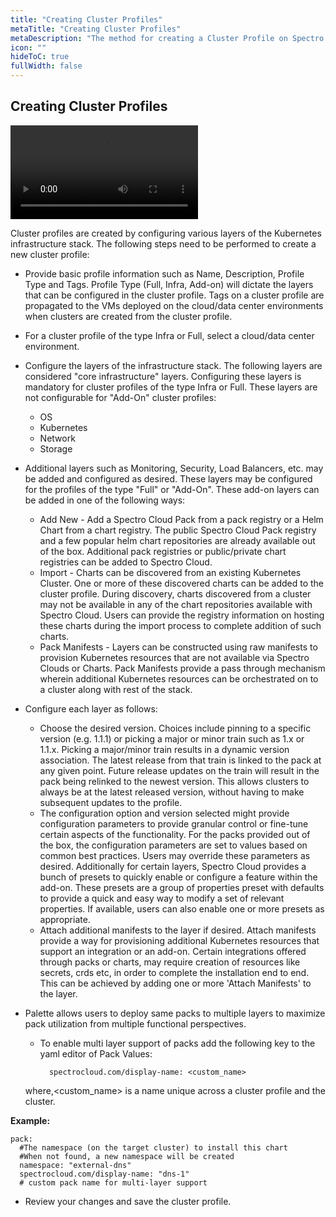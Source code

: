 ```yaml
---
title: "Creating Cluster Profiles"
metaTitle: "Creating Cluster Profiles"
metaDescription: "The method for creating a Cluster Profile on Spectro Cloud"
icon: ""
hideToC: true
fullWidth: false
---
```


## Creating Cluster Profiles

 ![alt text](/aws-full-profile.mp4)

Cluster profiles are created by configuring various layers of the Kubernetes infrastructure stack. The following steps need to be performed to create a new cluster profile:

* Provide basic profile information such as Name, Description, Profile Type and Tags. Profile Type (Full, Infra, Add-on) will dictate the layers that can be configured in the cluster profile. Tags on a cluster profile are propagated to the VMs deployed on the cloud/data center environments when clusters are created from the cluster profile.
* For a cluster profile of the type Infra or Full, select a cloud/data center environment. 
* Configure the layers of the infrastructure stack. The following layers are considered "core infrastructure" layers. Configuring these layers is mandatory for cluster profiles of the type Infra or Full. These layers are not configurable for "Add-On" cluster profiles:
   
  * OS
  * Kubernetes
  * Network
  * Storage


* Additional layers such as Monitoring, Security, Load Balancers, etc. may be added and configured as desired. These layers may be configured for the profiles of the type "Full" or "Add-On". These add-on layers can be added in one of the following ways:

  * Add New - Add a Spectro Cloud Pack from a pack registry or a Helm Chart from a chart registry. The public Spectro Cloud Pack registry and a few popular helm chart repositories are already available out of the box. Additional pack registries or public/private chart registries can be added to Spectro Cloud. 
  * Import - Charts can be discovered from an existing Kubernetes Cluster. One or more of these discovered charts can be added to the cluster profile. During discovery, charts discovered from a cluster may not be available in any of the chart repositories available with Spectro Cloud. Users can provide the registry information on  hosting these charts during the import process to complete addition of such charts.
  * Pack Manifests - Layers can be constructed using raw manifests to provision Kubernetes resources that are not available via Spectro Clouds or Charts. Pack Manifests provide a pass through mechanism wherein additional Kubernetes resources can be orchestrated on to a cluster along with rest of the stack. 


* Configure each layer as follows:

  * Choose the desired version. Choices include pinning to a specific version (e.g. 1.1.1) or picking a major or minor train such as 1.x or 1.1.x. Picking a major/minor train results in a dynamic version association. The latest release from that train is linked to the pack at any given point. Future release updates on the train will result in the pack being relinked to the newest version. This allows clusters to always be at the latest released version, without having to make subsequent updates to the profile.
  * The configuration option and version selected might provide configuration parameters to provide granular control or fine-tune certain aspects of the functionality. For the packs provided out of the box, the configuration parameters are set to values based on common best practices. Users may override these parameters as desired. Additionally for certain layers, Spectro Cloud provides a bunch of presets to quickly enable or configure a feature within the add-on. These presets are a group of properties preset with defaults to provide a quick and easy way to modify a set of relevant properties. If available, users can also enable one or more presets as appropriate. 
  * Attach additional manifests to the layer if desired. Attach manifests provide a way for provisioning additional Kubernetes resources that support an integration or an add-on. Certain integrations offered through packs or charts, may require creation of resources like secrets, crds etc, in order to complete the installation end to end. This can be achieved by adding one or more 'Attach Manifests' to the layer. 
* Palette allows users to deploy same packs to multiple layers to maximize pack utilization from multiple functional perspectives. 
  * To enable multi layer support of packs add the following key to the yaml editor of Pack Values:
      
    ```
      spectrocloud.com/display-name: <custom_name>
    ```	 
   where,<custom_name> is a name unique across a cluster profile and the cluster.
 
**Example:**

```
pack:
  #The namespace (on the target cluster) to install this chart
  #When not found, a new namespace will be created
  namespace: "external-dns"
  spectrocloud.com/display-name: "dns-1"
  # custom pack name for multi-layer support
```
* Review your changes and save the cluster profile.
